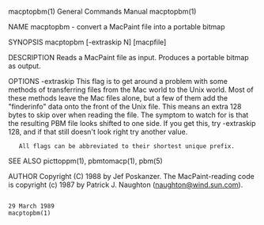 macptopbm(1)                                                                             General Commands Manual                                                                             macptopbm(1)

NAME
       macptopbm - convert a MacPaint file into a portable bitmap

SYNOPSIS
       macptopbm [-extraskip N] [macpfile]

DESCRIPTION
       Reads a MacPaint file as input.  Produces a portable bitmap as output.

OPTIONS
       -extraskip
              This  flag is to get around a problem with some methods of transferring files from the Mac world to the Unix world.  Most of these methods leave the Mac files alone, but a few of them add
              the "finderinfo" data onto the front of the Unix file.  This means an extra 128 bytes to skip over when reading the file.  The symptom to watch for is that the resulting  PBM  file  looks
              shifted to one side.  If you get this, try -extraskip 128, and if that still doesn't look right try another value.

       All flags can be abbreviated to their shortest unique prefix.

SEE ALSO
       picttoppm(1), pbmtomacp(1), pbm(5)

AUTHOR
       Copyright (C) 1988 by Jef Poskanzer.  The MacPaint-reading code is copyright (c) 1987 by Patrick J. Naughton (naughton@wind.sun.com).

                                                                                              29 March 1989                                                                                  macptopbm(1)

